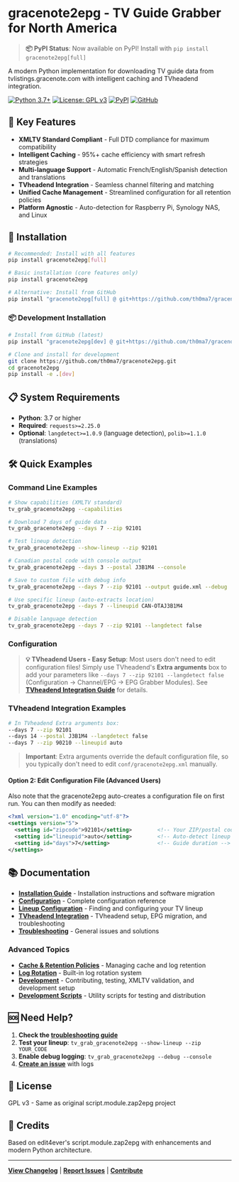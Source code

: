 # gracenote2epg - TV Guide Grabber for North America

> **📦 PyPI Status**: Now available on PyPI! Install with `pip install gracenote2epg[full]`

A modern Python implementation for downloading TV guide data from tvlistings.gracenote.com with intelligent caching and TVheadend integration.

[![Python 3.7+](https://img.shields.io/badge/python-3.7+-blue.svg)](https://www.python.org/downloads/)
[![License: GPL v3](https://img.shields.io/badge/License-GPLv3-blue.svg)](https://www.gnu.org/licenses/gpl-3.0)
[![PyPI](https://img.shields.io/badge/PyPI-Available-green.svg)](https://pypi.org/project/gracenote2epg/)
[![GitHub](https://img.shields.io/badge/GitHub-Available-green.svg)](https://github.com/th0ma7/gracenote2epg)

## 🌟 Key Features

- **XMLTV Standard Compliant** - Full DTD compliance for maximum compatibility
- **Intelligent Caching** - 95%+ cache efficiency with smart refresh strategies  
- **Multi-language Support** - Automatic French/English/Spanish detection and translations
- **TVheadend Integration** - Seamless channel filtering and matching
- **Unified Cache Management** - Streamlined configuration for all retention policies
- **Platform Agnostic** - Auto-detection for Raspberry Pi, Synology NAS, and Linux

## 🚀 Installation

```bash
# Recommended: Install with all features
pip install gracenote2epg[full]

# Basic installation (core features only)
pip install gracenote2epg

# Alternative: Install from GitHub
pip install "gracenote2epg[full] @ git+https://github.com/th0ma7/gracenote2epg.git@v1.5.2"
```

### 📦 Development Installation

```bash
# Install from GitHub (latest)
pip install "gracenote2epg[dev] @ git+https://github.com/th0ma7/gracenote2epg.git"

# Clone and install for development
git clone https://github.com/th0ma7/gracenote2epg.git
cd gracenote2epg
pip install -e .[dev]
```

## 📋 System Requirements

- **Python**: 3.7 or higher
- **Required**: `requests>=2.25.0`
- **Optional**: `langdetect>=1.0.9` (language detection), `polib>=1.1.0` (translations)

## 🛠️ Quick Examples

### Command Line Examples
```bash
# Show capabilities (XMLTV standard)
tv_grab_gracenote2epg --capabilities

# Download 7 days of guide data
tv_grab_gracenote2epg --days 7 --zip 92101

# Test lineup detection
tv_grab_gracenote2epg --show-lineup --zip 92101

# Canadian postal code with console output
tv_grab_gracenote2epg --days 3 --postal J3B1M4 --console

# Save to custom file with debug info
tv_grab_gracenote2epg --days 7 --zip 92101 --output guide.xml --debug

# Use specific lineup (auto-extracts location)
tv_grab_gracenote2epg --days 7 --lineupid CAN-OTAJ3B1M4

# Disable language detection
tv_grab_gracenote2epg --days 7 --zip 92101 --langdetect false
```

### Configuration

> **💡 TVheadend Users - Easy Setup**: Most users don't need to edit configuration files! Simply use TVheadend's **Extra arguments** box to add your parameters like `--days 7 --zip 92101 --langdetect false` (Configuration → Channel/EPG → EPG Grabber Modules). See **[TVheadend Integration Guide](https://github.com/th0ma7/gracenote2epg/blob/main/docs/tvheadend.md)** for details.

### TVheadend Integration Examples

```bash
# In TVheadend Extra arguments box:
--days 7 --zip 92101
--days 14 --postal J3B1M4 --langdetect false  
--days 7 --zip 90210 --lineupid auto
```

> **Important**: Extra arguments override the default configuration file, so you typically don't need to edit `conf/gracenote2epg.xml` manually.

#### Option 2: Edit Configuration File (Advanced Users)

Also note that the gracenote2epg auto-creates a configuration file on first run. You can then modify as needed:
```xml
<?xml version="1.0" encoding="utf-8"?>
<settings version="5">
  <setting id="zipcode">92101</setting>        <!-- Your ZIP/postal code -->
  <setting id="lineupid">auto</setting>        <!-- Auto-detect lineup -->
  <setting id="days">7</setting>               <!-- Guide duration -->
</settings>
```

## 📚 Documentation

- **[Installation Guide](https://github.com/th0ma7/gracenote2epg/blob/main/docs/installation.md)** - Installation instructions and software migration
- **[Configuration](https://github.com/th0ma7/gracenote2epg/blob/main/docs/configuration.md)** - Complete configuration reference
- **[Lineup Configuration](https://github.com/th0ma7/gracenote2epg/blob/main/docs/lineup-configuration.md)** - Finding and configuring your TV lineup
- **[TVheadend Integration](https://github.com/th0ma7/gracenote2epg/blob/main/docs/tvheadend.md)** - TVheadend setup, EPG migration, and troubleshooting
- **[Troubleshooting](https://github.com/th0ma7/gracenote2epg/blob/main/docs/troubleshooting.md)** - General issues and solutions

### Advanced Topics

- **[Cache & Retention Policies](https://github.com/th0ma7/gracenote2epg/blob/main/docs/cache-retention.md)** - Managing cache and log retention
- **[Log Rotation](https://github.com/th0ma7/gracenote2epg/blob/main/docs/log-rotation.md)** - Built-in log rotation system
- **[Development](https://github.com/th0ma7/gracenote2epg/blob/main/docs/development.md)** - Contributing, testing, XMLTV validation, and development setup
- **[Development Scripts](https://github.com/th0ma7/gracenote2epg/blob/main/scripts/README.md)** - Utility scripts for testing and distribution

## 🆘 Need Help?

1. **Check the [troubleshooting guide](https://github.com/th0ma7/gracenote2epg/blob/main/docs/troubleshooting.md)**
2. **Test your lineup**: `tv_grab_gracenote2epg --show-lineup --zip YOUR_CODE`
3. **Enable debug logging**: `tv_grab_gracenote2epg --debug --console`
4. **[Create an issue](https://github.com/th0ma7/gracenote2epg/issues)** with logs

## 📄 License

GPL v3 - Same as original script.module.zap2epg project

## 🙏 Credits

Based on edit4ever's script.module.zap2epg with enhancements and modern Python architecture.

---

**[View Changelog](https://github.com/th0ma7/gracenote2epg/blob/main/docs/changelog.md)** | **[Report Issues](https://github.com/th0ma7/gracenote2epg/issues)** | **[Contribute](https://github.com/th0ma7/gracenote2epg/blob/main/docs/development.md)**
